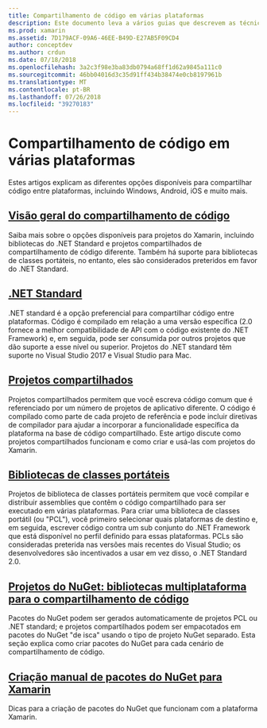 ```yaml
---
title: Compartilhamento de código em várias plataformas
description: Este documento leva a vários guias que descrevem as técnicas para o compartilhamento de código, incluindo bibliotecas de classes portáteis, projetos compartilhados, .NET Standard e NuGet.
ms.prod: xamarin
ms.assetid: 7D179ACF-09A6-46EE-B49D-E27AB5F09CD4
author: conceptdev
ms.author: crdun
ms.date: 07/18/2018
ms.openlocfilehash: 3a2c3f98e3ba83db0794a68ff1d62a9845a111c0
ms.sourcegitcommit: 46bb04016d3c35d91ff434b38474e0cb8197961b
ms.translationtype: MT
ms.contentlocale: pt-BR
ms.lasthandoff: 07/26/2018
ms.locfileid: "39270183"
---
```

# <a name="sharing-code-on-multiple-platforms"></a>Compartilhamento de código em várias plataformas

Estes artigos explicam as diferentes opções disponíveis para compartilhar código entre plataformas, incluindo Windows, Android, iOS e muito mais.

## <a name="code-sharing-overviewcode-sharingmd"></a>[Visão geral do compartilhamento de código](code-sharing.md)

Saiba mais sobre o opções disponíveis para projetos do Xamarin, incluindo bibliotecas do .NET Standard e projetos compartilhados de compartilhamento de código diferente. Também há suporte para bibliotecas de classes portáteis, no entanto, eles são considerados preteridos em favor do .NET Standard.

## <a name="net-standardcross-platformapp-fundamentalsnet-standardmd"></a>[.NET Standard](~/cross-platform/app-fundamentals/net-standard.md)

.NET standard é a opção preferencial para compartilhar código entre plataformas. Código é compilado em relação a uma versão específica (2.0 fornece a melhor compatibilidade de API com o código existente do .NET Framework) e, em seguida, pode ser consumida por outros projetos que dão suporte a esse nível ou superior. Projetos do .NET standard têm suporte no Visual Studio 2017 e Visual Studio para Mac.

## <a name="shared-projectscross-platformapp-fundamentalsshared-projectsmd"></a>[Projetos compartilhados](~/cross-platform/app-fundamentals/shared-projects.md)

Projetos compartilhados permitem que você escreva código comum que é referenciado por um número de projetos de aplicativo diferente. O código é compilado como parte de cada projeto de referência e pode incluir diretivas de compilador para ajudar a incorporar a funcionalidade específica da plataforma na base de código compartilhado. Este artigo discute como projetos compartilhados funcionam e como criar e usá-las com projetos do Xamarin.

## <a name="portable-class-librariescross-platformapp-fundamentalspclmd"></a>[Bibliotecas de classes portáteis](~/cross-platform/app-fundamentals/pcl.md)

Projetos de biblioteca de classes portáteis permitem que você compilar e distribuir assemblies que contêm o código compartilhado para ser executado em várias plataformas. Para criar uma biblioteca de classes portátil (ou "PCL"), você primeiro selecionar quais plataformas de destino e, em seguida, escrever código contra um sub conjunto do .NET Framework que está disponível no perfil definido para essas plataformas. PCLs são consideradas preterida nas versões mais recentes do Visual Studio; os desenvolvedores são incentivados a usar em vez disso, o .NET Standard 2.0.

## <a name="nuget-projects-multiplatform-libraries-for-code-sharingcross-platformapp-fundamentalsnuget-multiplatform-librariesindexmd"></a>[Projetos do NuGet: bibliotecas multiplataforma para o compartilhamento de código](~/cross-platform/app-fundamentals/nuget-multiplatform-libraries/index.md)

Pacotes do NuGet podem ser gerados automaticamente de projetos PCL ou .NET standard; e projetos compartilhados podem ser empacotados em pacotes do NuGet "de isca" usando o tipo de projeto NuGet separado. Esta seção explica como criar pacotes do NuGet para cada cenário de compartilhamento de código.

## <a name="manually-creating-nuget-packages-for-xamarincross-platformapp-fundamentalsnuget-manualmd"></a>[Criação manual de pacotes do NuGet para Xamarin](~/cross-platform/app-fundamentals/nuget-manual.md)

Dicas para a criação de pacotes do NuGet que funcionam com a plataforma Xamarin.
